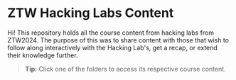 # ZTW Hacking Labs Content

Hi! This repository holds all the course content from hacking labs from ZTW2024. The purpose of this was to share content with those that wish to follow along interactively with the Hacking Lab's, get a recap, or extend their knowledge further.

> **Tip:** Click one of the folders to access its respective course content. 




